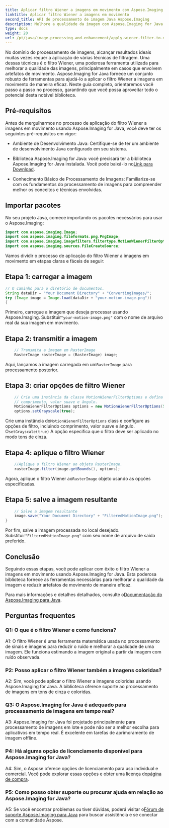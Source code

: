 ```yaml
---
title: Aplicar filtro Wiener a imagens em movimento com Aspose.Imaging para Java
linktitle: Aplicar filtro Wiener a imagens em movimento
second_title: API de processamento de imagem Java Aspose.Imaging
description: Melhore a qualidade da imagem com Aspose.Imaging for Java. Aprenda a aplicar o filtro Wiener a imagens em movimento passo a passo. Otimize seu processamento de imagem.
type: docs
weight: 20
url: /pt/java/image-processing-and-enhancement/apply-wiener-filter-to-motion-images/
---
```


No domínio do processamento de imagens, alcançar resultados ideais muitas vezes requer a aplicação de várias técnicas de filtragem. Uma dessas técnicas é o filtro Wiener, uma poderosa ferramenta utilizada para melhorar a qualidade das imagens, principalmente em casos que envolvem artefatos de movimento. Aspose.Imaging for Java fornece um conjunto robusto de ferramentas para ajudá-lo a aplicar o filtro Wiener a imagens em movimento de maneira eficaz. Neste guia completo, orientaremos você passo a passo no processo, garantindo que você possa aproveitar todo o potencial desta notável biblioteca.

## Pré-requisitos

Antes de mergulharmos no processo de aplicação do filtro Wiener a imagens em movimento usando Aspose.Imaging for Java, você deve ter os seguintes pré-requisitos em vigor:

- Ambiente de Desenvolvimento Java: Certifique-se de ter um ambiente de desenvolvimento Java configurado em seu sistema.

-  Biblioteca Aspose.Imaging for Java: você precisará ter a biblioteca Aspose.Imaging for Java instalada. Você pode baixá-lo no[Link para Download](https://releases.aspose.com/imaging/java/).

- Conhecimento Básico de Processamento de Imagens: Familiarize-se com os fundamentos do processamento de imagens para compreender melhor os conceitos e técnicas envolvidas.

## Importar pacotes

No seu projeto Java, comece importando os pacotes necessários para usar o Aspose.Imaging:

```java
import com.aspose.imaging.Image;
import com.aspose.imaging.fileformats.png.PngImage;
import com.aspose.imaging.imagefilters.filtertype.MotionWienerFilterOptions;
import com.aspose.imaging.sources.FileCreateSource;
```

Vamos dividir o processo de aplicação do filtro Wiener a imagens em movimento em etapas claras e fáceis de seguir:

## Etapa 1: carregar a imagem

```java
// O caminho para o diretório de documentos.
String dataDir = "Your Document Directory" + "ConvertingImages/";
try (Image image = Image.load(dataDir + "your-motion-image.png"))
{
```

 Primeiro, carregue a imagem que deseja processar usando Aspose.Imaging. Substituir`"your-motion-image.png"` com o nome de arquivo real da sua imagem em movimento.

## Etapa 2: transmitir a imagem

```java
    // Transmita a imagem em RasterImage
    RasterImage rasterImage = (RasterImage) image;
```

 Aqui, lançamos a imagem carregada em um`RasterImage` para processamento posterior.

## Etapa 3: criar opções de filtro Wiener

```java
    // Crie uma instância da classe MotionWienerFilterOptions e defina o
    // comprimento, valor suave e ângulo.
    MotionWienerFilterOptions options = new MotionWienerFilterOptions(50, 9, 90);
    options.setGrayscale(true);
```

 Crie uma instância do`MotionWienerFilterOptions` class e configure as opções de filtro, incluindo comprimento, valor suave e ângulo. O`setGrayscale(true)` A opção especifica que o filtro deve ser aplicado no modo tons de cinza.

## Etapa 4: aplique o filtro Wiener

```java
    //Aplique o filtro Wiener ao objeto RasterImage.
    rasterImage.filter(image.getBounds(), options);
```

 Agora, aplique o filtro Wiener ao`RasterImage` objeto usando as opções especificadas.

## Etapa 5: salve a imagem resultante

```java
    // Salve a imagem resultante
    image.save("Your Document Directory" + "FilteredMotionImage.png");
}
```

 Por fim, salve a imagem processada no local desejado. Substituir`"FilteredMotionImage.png"` com seu nome de arquivo de saída preferido.

## Conclusão

Seguindo essas etapas, você pode aplicar com êxito o filtro Wiener a imagens em movimento usando Aspose.Imaging for Java. Esta poderosa biblioteca fornece as ferramentas necessárias para melhorar a qualidade da imagem e reduzir artefatos de movimento de maneira eficaz.

 Para mais informações e detalhes detalhados, consulte o[Documentação do Aspose.Imaging para Java](https://reference.aspose.com/imaging/java/).

## Perguntas frequentes

### Q1: O que é o filtro Wiener e como funciona?

A1: O filtro Wiener é uma ferramenta matemática usada no processamento de sinais e imagens para reduzir o ruído e melhorar a qualidade de uma imagem. Ele funciona estimando a imagem original a partir da imagem com ruído observada.

### P2: Posso aplicar o filtro Wiener também a imagens coloridas?

A2: Sim, você pode aplicar o filtro Wiener a imagens coloridas usando Aspose.Imaging for Java. A biblioteca oferece suporte ao processamento de imagens em tons de cinza e coloridas.

### Q3: O Aspose.Imaging for Java é adequado para processamento de imagens em tempo real?

A3: Aspose.Imaging for Java foi projetado principalmente para processamento de imagens em lote e pode não ser a melhor escolha para aplicativos em tempo real. É excelente em tarefas de aprimoramento de imagem offline.

### P4: Há alguma opção de licenciamento disponível para Aspose.Imaging for Java?

 A4: Sim, o Aspose oferece opções de licenciamento para uso individual e comercial. Você pode explorar essas opções e obter uma licença do[página de compra](https://purchase.aspose.com/buy).

### P5: Como posso obter suporte ou procurar ajuda em relação ao Aspose.Imaging for Java?

 A5: Se você encontrar problemas ou tiver dúvidas, poderá visitar o[Fórum de suporte Aspose.Imaging para Java](https://forum.aspose.com/) para buscar assistência e se conectar com a comunidade Aspose.